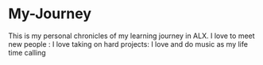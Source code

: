 # My-Journey
This is my personal chronicles of my learning journey in ALX.
I love to meet new people : I love taking on hard projects: I love and do music as my life time calling

